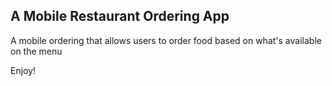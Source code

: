 ## A Mobile Restaurant Ordering App

A mobile ordering that allows users to order food based on what's available on the menu

Enjoy!
